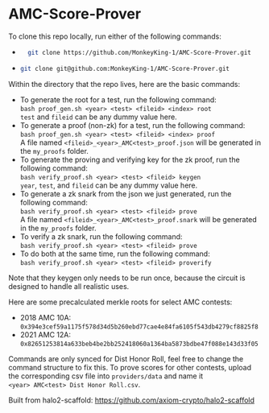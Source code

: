 # AMC-Score-Prover
To clone this repo locally, run either of the following commands:
* ```bash
    git clone https://github.com/MonkeyKing-1/AMC-Score-Prover.git
  ```  
* ```bash
  git clone git@github.com:MonkeyKing-1/AMC-Score-Prover.git
  ```  

Within the directory that the repo lives, here are the basic commands:
* To generate the root for a test, run the following command:  
    ```bash proof_gen.sh <year> <test> <fileid> <index> root```  
    `test` and `fileid` can be any dummy value here.
* To generate a proof (non-zk) for a test, run the following command:  
    ```bash proof_gen.sh <year> <test> <fileid> <index> proof```  
    A file named `<fileid>_<year>_AMC<test>_proof.json` will be generated in the `my_proofs` folder.
* To generate the proving and verifying key for the zk proof, run the following command:  
    ```bash verify_proof.sh <year> <test> <fileid> keygen```  
    `year`, `test`, and `fileid` can be any dummy value here.
* To generate a zk snark from the json we just generated, run the following command:  
    ```bash verify_proof.sh <year> <test> <fileid> prove```  
    A file named `<fileid>_<year>_AMC<test>_proof.snark` will be generated in the `my_proofs` folder.
* To verify a zk snark, run the following command:  
    ```bash verify_proof.sh <year> <test> <fileid> prove```
* To do both at the same time, run the following command:  
    ```bash verify_proof.sh <year> <test> <fileid> proverify```

Note that they keygen only needs to be run once, because the circuit is designed to handle all realistic uses.  

Here are some precalculated merkle roots for select AMC contests:
* 2018 AMC 10A: `0x394e3cef59a1175f578d34d5b260ebd77cae4e84fa6105f543db4279cf8825f8`
* 2021 AMC 12A: `0x82651253814a633beb4be2bb252418060a1364ba5873bdbe47f088e143d33f05`

Commands are only synced for Dist Honor Roll, feel free to change the command structure to fix this.
To prove scores for other contests, upload the corresponding csv file into `providers/data` and name it  
```<year> AMC<test> Dist Honor Roll.csv```.

Built from halo2-scaffold:
<https://github.com/axiom-crypto/halo2-scaffold>

